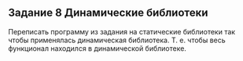 ## Задание 8 Динамические библиотеки

Переписать программу из задания на статические библиотеки так чтобы
применялась динамическая библиотека. Т. е. чтобы весь функционал
находился в динамической библиотеке. 